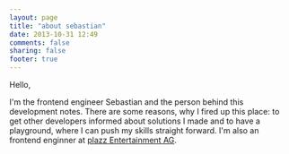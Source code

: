 ```yaml
---
layout: page
title: "about sebastian"
date: 2013-10-31 12:49
comments: false
sharing: false
footer: true
---
```


Hello,  

I'm the frontend engineer Sebastian and the person behind this development notes. There are some reasons, why I fired up this place: to get other developers informed about solutions I made and to have a playground, where I can push my skills straight forward. I'm also an frontend enginner at [plazz Entertainment AG](http://www.plazz-entertainment.com).